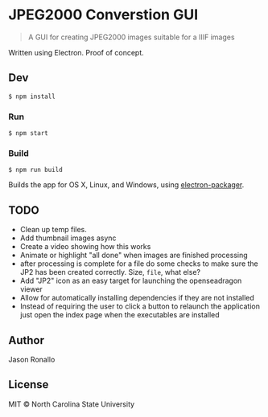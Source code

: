 # JPEG2000 Converstion GUI

> A GUI for creating JPEG2000 images suitable for a IIIF images

Written using Electron. Proof of concept.

## Dev

```shell
$ npm install
```

### Run

```shell
$ npm start
```

### Build

```shell
$ npm run build
```

Builds the app for OS X, Linux, and Windows, using [electron-packager](https://github.com/maxogden/electron-packager).

## TODO
- Clean up temp files.
- Add thumbnail images async
- Create a video showing how this works
- Animate or highlight "all done" when images are finished processing
- after processing is complete for a file do some checks to make sure the JP2 has been created correctly. Size, `file`, what else?
- Add "JP2" icon as an easy target for launching the openseadragon viewer
- Allow for automatically installing dependencies if they are not installed
- Instead of requiring the user to click a button to relaunch the application just open the index page when the executables are installed

## Author

Jason Ronallo

## License

MIT © North Carolina State University

